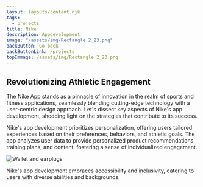 ```yaml
---
layout: layouts/content.njk
tags:
  - projects
title: Nike
description: Appdevelopment
image: "/assets/img/Rectangle 2_23.png"
backButton: Go back
backButtonLink: /projects
topImmage: /assets/img/Rectangle 2_23.png
---
```


## Revolutionizing Athletic Engagement

The Nike App stands as a pinnacle of innovation in the realm of sports and fitness applications, seamlessly blending cutting-edge technology with a user-centric design approach. Let's dissect key aspects of Nike's app development, shedding light on the strategies that contribute to its success.

Nike's app development prioritizes personalization, offering users tailored experiences based on their preferences, behaviors, and athletic goals. The app analyzes user data to provide personalized product recommendations, training plans, and content, fostering a sense of individualized engagement.

<div class="image--rectangle">

![Wallet and earplugs](/assets/img/Rectangle3_7.png)

</div>

Nike's app development embraces accessibility and inclusivity, catering to users with diverse abilities and backgrounds.
